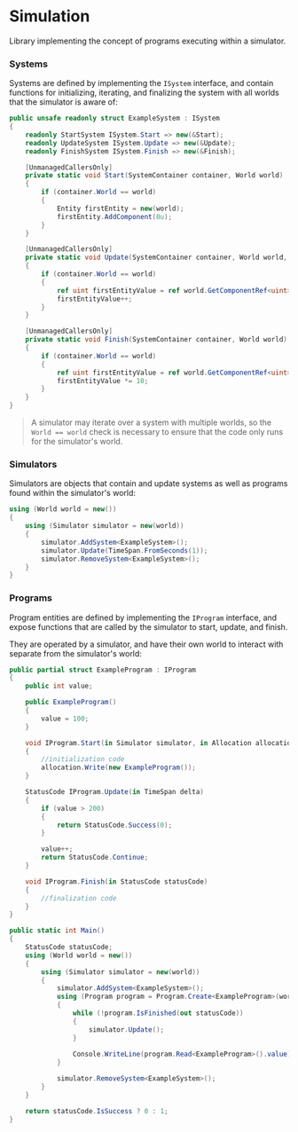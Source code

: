 # Simulation
Library implementing the concept of programs executing within a simulator.

### Systems
Systems are defined by implementing the `ISystem` interface, and contain
functions for initializing, iterating, and finalizing the system with all
worlds that the simulator is aware of:
```cs
public unsafe readonly struct ExampleSystem : ISystem
{
    readonly StartSystem ISystem.Start => new(&Start);
    readonly UpdateSystem ISystem.Update => new(&Update);
    readonly FinishSystem ISystem.Finish => new(&Finish);

    [UnmanagedCallersOnly]
    private static void Start(SystemContainer container, World world)
    {
        if (container.World == world)
        {
            Entity firstEntity = new(world);
            firstEntity.AddComponent(0u);
        }
    }

    [UnmanagedCallersOnly]
    private static void Update(SystemContainer container, World world, TimeSpan delta)
    {
        if (container.World == world)
        {
            ref uint firstEntityValue = ref world.GetComponentRef<uint>(1);
            firstEntityValue++;
        }
    }

    [UnmanagedCallersOnly]
    private static void Finish(SystemContainer container, World world)
    {
        if (container.World == world)
        {
            ref uint firstEntityValue = ref world.GetComponentRef<uint>(1);
            firstEntityValue *= 10;
        }
    }
}
```
> A simulator may iterate over a system with multiple worlds, so the `World == world` check is necessary
to ensure that the code only runs for the simulator's world.

### Simulators
Simulators are objects that contain and update systems as well as programs found
within the simulator's world:
```cs
using (World world = new())
{
    using (Simulator simulator = new(world))
    {
        simulator.AddSystem<ExampleSystem>();
        simulator.Update(TimeSpan.FromSeconds(1));
        simulator.RemoveSystem<ExampleSystem>();
    }
}
```

### Programs
Program entities are defined by implementing the `IProgram` interface, and
expose functions that are called by the simulator to start, update, and finish.

They are operated by a simulator, and have their own world to interact with separate
from the simulator's world:
```cs
public partial struct ExampleProgram : IProgram
{
    public int value;

    public ExampleProgram()
    {
        value = 100;
    }

    void IProgram.Start(in Simulator simulator, in Allocation allocation, in World world)
    {
        //initialization code
        allocation.Write(new ExampleProgram());
    }

    StatusCode IProgram.Update(in TimeSpan delta)
    {
        if (value > 200)
        {
            return StatusCode.Success(0);
        }

        value++;
        return StatusCode.Continue;
    }

    void IProgram.Finish(in StatusCode statusCode)
    {
        //finalization code
    }
}

public static int Main()
{
    StatusCode statusCode;
    using (World world = new())
    {
        using (Simulator simulator = new(world))
        {
            simulator.AddSystem<ExampleSystem>();
            using (Program program = Program.Create<ExampleProgram>(world))
            {
                while (!program.IsFinished(out statusCode))
                {
                    simulator.Update();
                }
                
                Console.WriteLine(program.Read<ExampleProgram>().value);
            }

            simulator.RemoveSystem<ExampleSystem>();
        }
    }

    return statusCode.IsSuccess ? 0 : 1;
}
```